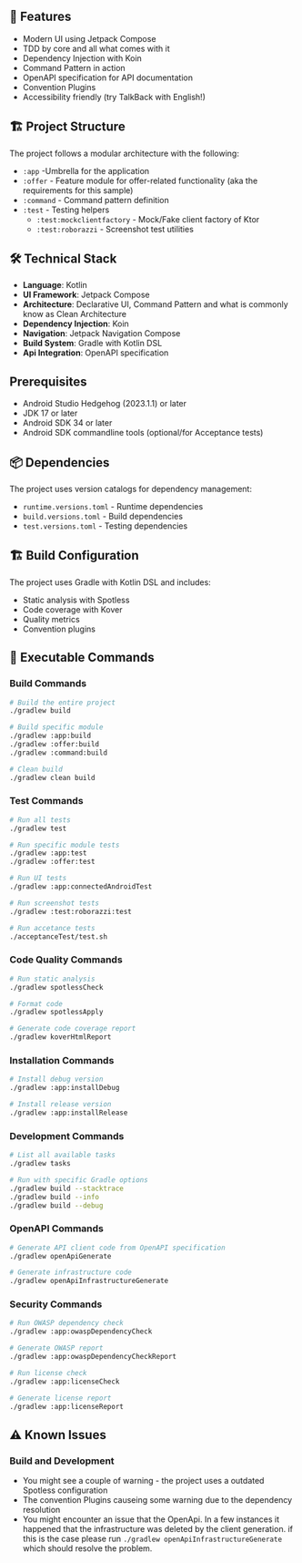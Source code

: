 ## 🚀 Features

- Modern UI using Jetpack Compose
- TDD by core and all what comes with it
- Dependency Injection with Koin
- Command Pattern in action
- OpenAPI specification for API documentation
- Convention Plugins
- Accessibility friendly (try TalkBack with English!)

## 🏗 Project Structure

The project follows a modular architecture with the following:

- `:app` -Umbrella for the application
- `:offer` - Feature module for offer-related functionality (aka the requirements for this sample)
- `:command` - Command pattern definition
- `:test` - Testing helpers
  - `:test:mockclientfactory` - Mock/Fake client factory of Ktor
  - `:test:roborazzi` - Screenshot test utilities

## 🛠 Technical Stack

- **Language**: Kotlin
- **UI Framework**: Jetpack Compose
- **Architecture**: Declarative UI, Command Pattern and what is commonly know as Clean Architecture
- **Dependency Injection**: Koin
- **Navigation**: Jetpack Navigation Compose
- **Build System**: Gradle with Kotlin DSL
- **Api Integration**: OpenAPI specification

## Prerequisites

- Android Studio Hedgehog (2023.1.1) or later
- JDK 17 or later
- Android SDK 34 or later
- Android SDK commandline tools (optional/for Acceptance tests)

## 📦 Dependencies

The project uses version catalogs for dependency management:

- `runtime.versions.toml` - Runtime dependencies
- `build.versions.toml` - Build dependencies
- `test.versions.toml` - Testing dependencies

## 🏗 Build Configuration

The project uses Gradle with Kotlin DSL and includes:

- Static analysis with Spotless
- Code coverage with Kover
- Quality metrics
- Convention plugins

## 🚀 Executable Commands

### Build Commands
```bash
# Build the entire project
./gradlew build

# Build specific module
./gradlew :app:build
./gradlew :offer:build
./gradlew :command:build

# Clean build
./gradlew clean build
```

### Test Commands
```bash
# Run all tests
./gradlew test

# Run specific module tests
./gradlew :app:test
./gradlew :offer:test

# Run UI tests
./gradlew :app:connectedAndroidTest

# Run screenshot tests
./gradlew :test:roborazzi:test

# Run accetance tests
./acceptanceTest/test.sh
```

### Code Quality Commands
```bash
# Run static analysis
./gradlew spotlessCheck

# Format code
./gradlew spotlessApply

# Generate code coverage report
./gradlew koverHtmlReport
```

### Installation Commands
```bash
# Install debug version
./gradlew :app:installDebug

# Install release version
./gradlew :app:installRelease
```

### Development Commands
```bash
# List all available tasks
./gradlew tasks

# Run with specific Gradle options
./gradlew build --stacktrace
./gradlew build --info
./gradlew build --debug
```

### OpenAPI Commands
```bash
# Generate API client code from OpenAPI specification
./gradlew openApiGenerate

# Generate infrastructure code
./gradlew openApiInfrastructureGenerate
```

### Security Commands
```bash
# Run OWASP dependency check
./gradlew :app:owaspDependencyCheck

# Generate OWASP report
./gradlew :app:owaspDependencyCheckReport

# Run license check
./gradlew :app:licenseCheck

# Generate license report
./gradlew :app:licenseReport
```

## ⚠️ Known Issues
### Build and Development
- You might see a couple of warning - the project uses a outdated Spotless configuration
- The convention Plugins causeing some warning due to the dependency resolution
- You might encounter an issue that the OpenApi. In a few instances it happened that the infrastructure was deleted by the client generation.
 if this is the case please run `./gradlew openApiInfrastructureGenerate` which should resolve the problem.
